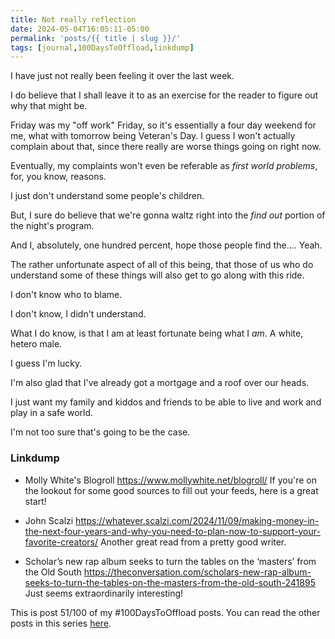 ```yaml
---
title: Not really reflection
date: 2024-05-04T16:05:11-05:00
permalink: 'posts/{{ title | slug }}/'
tags: [journal,100DaysToOffload,linkdump]
---
```

I have just not really been feeling it over the last week. 

I do believe that I shall leave it to as an exercise for the reader to figure out why that might be.

Friday was my "off work" Friday, so it's essentially a four day weekend for me, what with tomorrow being Veteran's Day. I guess I won't actually complain about that, since there really are worse things going on right now. 

Eventually, my complaints won't even be referable as *first world problems*, for, you know, reasons. 

I just don't understand some people's children. 

But, I sure do believe that we're gonna waltz right into the *find out* portion of the night's program. 

And I, absolutely, one hundred percent, hope those people find the.... Yeah.

The rather unfortunate aspect of all of this being, that those of us who do understand some of these things will also get to go along with this ride.

I don't know who to blame.

I don't know, I didn't understand. 

What I do know, is that I am at least fortunate being what I *am*. A white, hetero male.

I guess I'm lucky. 

I'm also glad that I've already got a mortgage and a roof over our heads.

I just want my family and kiddos and friends to be able to live and work and play in a safe world.

I'm not too sure that's going to be the case.

### Linkdump
- Molly White's Blogroll
  https://www.mollywhite.net/blogroll/
  If you're on the lookout for some good sources to fill out your feeds, here is a great start!

- John Scalzi  https://whatever.scalzi.com/2024/11/09/making-money-in-the-next-four-years-and-why-you-need-to-plan-now-to-support-your-favorite-creators/
  Another great read from a pretty good writer.
  
- Scholar’s new rap album seeks to turn the tables on the ‘masters’ from the Old South
  https://theconversation.com/scholars-new-rap-album-seeks-to-turn-the-tables-on-the-masters-from-the-old-south-241895
  Just seems extraordinarily interesting!

This is post 51/100 of my #100DaysToOffload posts. You can read the other posts in this series [here](/tags/100daystooffload).